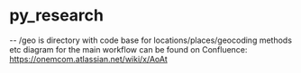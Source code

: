 # py_research

-- /geo is directory with code base for locations/places/geocoding methods etc
diagram for the main workflow can be found on Confluence:
https://onemcom.atlassian.net/wiki/x/AoAt
